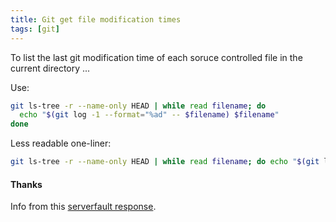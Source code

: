 ```yaml
---
title: Git get file modification times
tags: [git]
---
```


To list the last git modification time of each soruce controlled file in the current directory ...
<!--more-->
Use:

```bash
git ls-tree -r --name-only HEAD | while read filename; do
  echo "$(git log -1 --format="%ad" -- $filename) $filename"
done
```

Less readable one-liner:
```bash
git ls-tree -r --name-only HEAD | while read filename; do echo "$(git log -1 --format="%ad" -- $filename) $filename"; done
```

#### Thanks

Info from this [serverfault response](https://serverfault.com/a/401450).